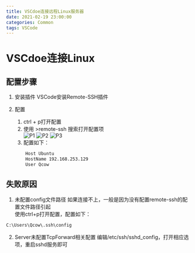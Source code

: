 ```yaml
---
title: VSCdoe连接远程Linux服务器
date: 2021-02-19 23:00:00
categories: Common
tags: VSCode
---
```


# VSCdoe连接Linux
## 配置步骤
1. 安装插件
VSCode安装Remote-SSH插件

2. 配置
    1. ctrl + p打开配置
    2. 使用 >remote-ssh 搜索打开配置项  
    ![P1](https://github.com/NiYa193/blogimg/raw/master/images/Common/VSCode/2021-02-20-Remote-SSH-P1.png)
    ![P2](https://github.com/NiYa193/blogimg/raw/master/images/Common/VSCode/2021-02-20-Remote-SSH-P2.png)
    ![P3](https://github.com/NiYa193/blogimg/raw/master/images/Common/VSCode/2021-02-20-Remote-SSH-P3.png)
    1. 配置如下：
    ```bash
        Host Ubuntu
        HostName 192.168.253.129
        User Qcow  
    ```

<!-- more -->

## 失败原因
1. 未配置config文件路径
如果连接不上，一般是因为没有配置remote-ssh的配置文件路径引起  
使用ctrl+p打开配置，配置如下：
```bash
C:\Users\Qcow\.ssh\config
```

2. Server未配置TcpForward相关配置
编辑/etc/ssh/sshd_config，打开相应选项，重启sshd服务即可


